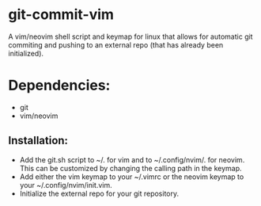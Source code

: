 # git-commit-vim
A vim/neovim shell script and keymap for linux that allows for automatic git commiting and pushing to an external repo (that has already been initialized).

# Dependencies:
- git
- vim/neovim

## Installation:
- Add the git.sh script to ~/. for vim and to ~/.config/nvim/. for neovim. This can be customized by changing the calling path in the keymap.
- Add either the vim keymap to your ~/.vimrc or the neovim keymap to your ~/.config/nvim/init.vim.
- Initialize the external repo for your git repository.
